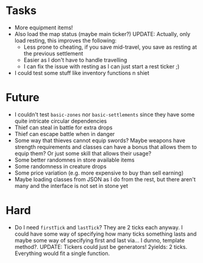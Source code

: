 # Tasks
* More equipment items!
* Also load the map status (maybe main ticker?) UPDATE: Actually, only load resting, this improves the following:
  * Less prone to cheating, if you save mid-travel, you save as resting at the previous settlement
  * Easier as I don't have to handle travelling
  * I can fix the issue with resting as I can just start a rest ticker ;)
* I could test some stuff like inventory functions n shiet

# Future
* I couldn't test `basic-zones` nor `basic-settlements` since they have some quite intricate circular dependencies
* Thief can steal in battle for extra drops
* Thief can escape battle when in danger
* Some way that thieves cannot equip swords? Maybe weapons have strength requirements and classes can have a bonus that allows them to equip them? Or just some skill that allows their usage?
* Some better randomnes in store available items
* Some randomness in creature drops
* Some price variation (e.g. more expensive to buy than sell earning)
* Maybe loading classes from JSON as I do from the rest, but there aren't many and the interface is not set in stone yet

# Hard
* Do I need `firstTick` and `lastTick`? They are 2 ticks each anyway. I could have some way of specifying how many ticks something lasts and maybe some way of specifying first and last via... I dunno, template method?. UPDATE: Tickers could just be generators! 2yields: 2 ticks. Everything would fit a single function.
